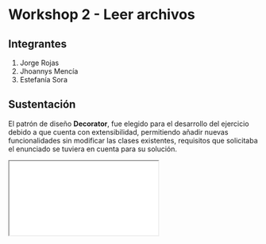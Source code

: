# Workshop 2 -  Leer archivos

<h2>Integrantes</h2>

<ol>
  <li>Jorge Rojas</li>
  <li>Jhoannys Mencía</li>
  <li>Estefanía Sora</li>
</ol>

<h2>Sustentación</h2>
<p>El patrón de diseño  <strong>Decorator</strong>, fue elegido para el desarrollo del ejercicio debido a que cuenta con extensibilidad, permitiendo añadir nuevas funcionalidades sin modificar las clases existentes, requisitos que solicitaba el enunciado se tuviera en cuenta para su solución. </p>




<iframe
  src="[Diagrama%20sin%20t%C3%ADtulo.drawio.html](https://app.diagrams.net/#G14DHt5eLCJzYcViyJGzb0To7YppkCmcdB#%7B%22pageId%22%3A%22C5RBs43oDa-KdzZeNtuy%22%7D)">
</iframe>
